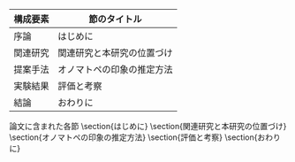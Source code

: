構成要素 | 節のタイトル
 --- | --- 
序論 | はじめに
関連研究 | 関連研究と本研究の位置づけ
提案手法 | オノマトペの印象の推定方法
実験結果 | 評価と考察
結論 | おわりに

論文に含まれた各節
\section{はじめに}
\section{関連研究と本研究の位置づけ}
\section{オノマトペの印象の推定方法}
\section{評価と考察}
\section{おわりに}
